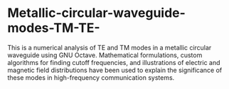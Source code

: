 # Metallic-circular-waveguide-modes-TM-TE-
This is a numerical analysis of TE and TM modes in a metallic circular waveguide using GNU Octave. Mathematical formulations, custom algorithms for finding cutoff frequencies, and illustrations of electric and magnetic field distributions have been used to explain the significance of these modes in high-frequency communication systems.
